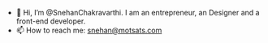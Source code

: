 - 👋 Hi, I’m @SnehanChakravarthi. I am an entrepreneur, an Designer and a front-end developer.
- 📫 How to reach me: snehan@motsats.com
<!---
SnehanChakravarthi/SnehanChakravarthi is a ✨ special ✨ repository because its `README.md` (this file) appears on your GitHub profile.
You can click the Preview link to take a look at your changes.
--->
